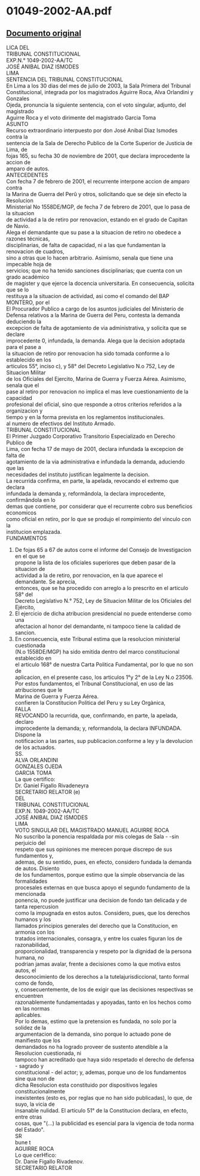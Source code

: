
01049-2002-AA.pdf
=================
  
[Documento original](https://tc.gob.pe/jurisprudencia/2003/01049-2002-AA.pdf)  
---  
LICA DEL  
TRIBUNAL CONSTITUCIONAL  
EXP.N.° 1049-2002-AA/TC  
JOSÉ ANIBAL DIAZ ISMODES  
LIMA  
SENTENCIA DEL TRIBUNAL CONSTITUCIONAL  
En Lima a los 30 dias del mes de julio de 2003, la Sala Primera del Tribunal  
Constitucional, integrada por los magistrados Aguirre Roca, Alva Orlandini y Gonzales  
Ojeda, pronuncia la siguiente sentencia, con el voto singular, adjunto, del magistrado  
Aguirre Roca y el voto dirimente del magistrado Garcia Toma  
ASUNTO  
Recurso extraordinario interpuesto por don José Anibal Diaz Ismodes contra la  
sentencia de la Sala de Derecho Publico de la Corte Superior de Justicia de Lima, de  
fojas 165, su fecha 30 de noviembre de 2001, que declara improcedente la accion de  
amparo de autos.  
ANTECEDENTES  
Con fecha 7 de febrero de 2001, el recurrente interpone accion de amparo contra  
la Marina de Guerra del Perû y otros, solicitando que se deje sin efecto la Resolucion  
Ministerial No 1558DE/MGP, de fecha 7 de febrero de 2001, que lo pasa de la situacion  
de actividad a la de retiro por renovacion, estando en el grado de Capitan de Navio.  
Alega el demandante que su pase a la situacion de retiro no obedece a razones técnicas,  
disciplinarias, de falta de capacidad, ni a las que fundamentan la renovacion de cuadros,  
sino a otras que lo hacen arbitrario. Asimismo, senala que tiene una impecable hoja de  
servicios; que no ha tenido sanciones disciplinarias; que cuenta con un grado académico  
de magister y que ejerce la docencia universitaria. En consecuencia, solicita que se lo  
restituya a la situacion de actividad, asi como el comando del BAP MONTERO, por el  
El Procurador Publico a cargo de los asuntos judiciales del Ministerio de  
Defensa relativos a la Marina de Guerra del Peru, contesta la demanda deduciendo la  
excepcion de falta de agotamiento de via administrativa, y solicita que se declare  
improcedente 0, infundada, la demanda. Alega que la decision adoptada para el pase a  
la situacion de retiro por renovacion ha sido tomada conforme a lo establecido en los  
articulos 55°, inciso c), y 58° del Decreto Legislativo N.o 752, Ley de Situacion Militar  
de los Oficiales del Ejercito, Marina de Guerra y Fuerza Aérea. Asimismo, senala que el  
pase al retiro por renovacion no implica el mas leve cuestionamiento de la capacidad  
profesional del oficial, sino que responde a otros criterios referidos a la organizacion y  
tiempo y en la forma prevista en los reglamentos institucionales.  
al numero de efectivos del Instituto Armado.  
TRIBUNAL CONSTITUCIONAL  
El Primer Juzgado Corporativo Transitorio Especializado en Derecho Publico de  
Lima, con fecha 17 de mayo de 2001, declara infundada la excepcion de falta de  
agotamiento de la via administrativa e infundada la demanda, aduciendo que las  
necesidades del instituto justifican legalmente la decision.  
La recurrida confirma, en parte, la apelada, revocando el extremo que declara  
infundada la demanda y, reformândola, la declara improcedente, confirmândola en lo  
demas que contiene, por considerar que el recurrente cobro sus beneficios economicos  
como oficial en retiro, por lo que se produjo el rompimiento del vinculo con la  
institucion emplazada.  
FUNDAMENTOS  
1. De fojas 65 a 67 de autos corre el informe del Consejo de Investigacion en el que se  
propone la lista de los oficiales superiores que deben pasar de la situacion de  
actividad a la de retiro, por renovacion, en la que aparece el demandante. Se aprecia,  
entonces, que se ha procedido con arreglo a lo prescrito en el articulo 58° del  
Decreto Legislativo N.° 752, Ley de Situacion Militar de los Oficiales del Ejército,  
2. El ejercicio de dicha atribucion presidencial no puede entenderse como una  
afectacion al honor del demandante, ni tampoco tiene la calidad de sancion.  
3. En consecuencia, este Tribunal estima que la resolucion ministerial cuestionada  
(N.o 1558DE/MGP) ha sido emitida dentro del marco constitucional establecido en  
el articulo 168° de nuestra Carta Politica Fundamental, por lo que no son de  
aplicacion, en el presente caso, los articulos 1°y 2° de la Ley N.o 23506.  
Por estos fundamentos, el Tribunal Constitucional, en uso de las atribuciones que le  
Marina de Guerra y Fuerza Aérea.  
confieren la Constitucion Politica del Peru y su Ley Orgànica,  
FALLA  
REVOCANDO la recurrida, que, confirmando, en parte, la apelada, declaro  
improcedente la demanda; y, reformandola, la declara INFUNDADA. Dispone la  
notificacion a las partes, sup publicacion.conforme a ley y la devolucion de los actuados.  
SS.  
ALVA ORLANDINI  
GONZALES OJEDA  
GARCIA TOMA  
La que certifico:  
Dr. Ganiel Figallo Rivadeneyra  
SECRETARIO RELATOR (e)  
DEL  
TRIBUNAL CONSTITUCIONAL  
EXP.N. 1049-2002-AA/TC  
JOSÉ ANIBAL DIAZ ISMODES  
LIMA  
VOTO SINGULAR DEL MAGISTRADO MANUEL AGUIRRE ROCA  
No suscribo la ponencia respaldada por mis colegas de Sala - -sin perjuicio del  
respeto que sus opiniones me merecen porque discrepo de sus fundamentos y,  
ademas, de su sentido, pues, en efecto, considero fundada la demanda de autos. Disiento  
de los fundamentos, porque estimo que la simple observancia de las formalidades  
procesales externas en que busca apoyo el segundo fundamento de la mencionada  
ponencia, no puede justificar una decision de fondo tan delicada y de tanta repercusion  
como la impugnada en estos autos. Considero, pues, que los derechos humanos y los  
llamados principios generales del derecho que la Constitucion, en armonia con los  
tratados internacionales, consagra, y entre los cuales figuran los de razonabilidad,  
proporcionalidad, transparencia y respeto por la dignidad de la persona humana, no  
podrian jamas avalar, frente a decisiones como la que motiva estos autos, el  
desconocimiento de los derechos a la tutelajurisdiccional, tanto formal como de fondo,  
y, consecuentemente, de los de exigir que las decisiones respectivas se encuentren  
razonablemente fundamentadas y apoyadas, tanto en los hechos como en las normas  
aplicables.  
Por lo demas, estimo que la pretension es fundada, no solo por la solidez de la  
argumentacion de la demanda, sino porque lo actuado pone de manifiesto que los  
demandados no ha logrado proveer de sustento atendible a la Resolucion cuestionada, ni  
tampoco han acreditado que haya sido respetado el derecho de defensa - sagrado y  
constitucional - del actor; y, ademas, porque uno de los fundamentos sine qua non de  
dicha Resolucion esta constituido por dispositivos legales constitucionalmente  
inexistentes (esto es, por reglas que no han sido publicadas), lo que, de suyo, la vicia de  
insanable nulidad. El articulo 51° de la Constitucion declara, en efecto, entre otras  
cosas, que "(...) la publicidad es esencial para la vigencia de toda norma del Estado".  
SR  
bune t  
AGUIRRE ROCA  
Lo que cerHfico:  
Dr. Danie Figallo Rivadenov.  
SECRETARIO RELATOR